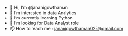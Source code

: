 - 👋 Hi, I’m @jananigowthaman
- 👀 I’m interested in data Analytics 
- 🌱 I’m currently learning Python 
- 💞️ I’m looking for Data Analyst role 
- 📫 How to reach me : jananigowthaman025@gmail.com


